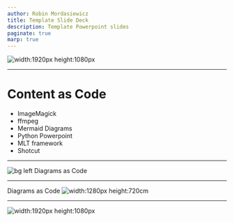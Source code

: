 ```yaml
---
author: Robin Mordasiewicz
title: Template Slide Deck
description: Template Powerpoint slides
paginate: true
marp: true
---
```


<!-- _class: intro -->

![width:1920px height:1080px](index.png)

---

# **Content as Code**

- ImageMagick
- ffmpeg
- Mermaid Diagrams
- Python Powerpoint
- MLT framework
- Shotcut

---

![bg left](diagram1.png) Diagrams as Code

---

Diagrams as Code ![width:1280px height:720cm](diagram2.png)

---

<!-- _class: intro -->

![width:1920px height:1080px](outro.png)

